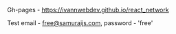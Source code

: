 Gh-pages -  https://ivannwebdev.github.io/react_network

Test email - free@samuraijs.com, password - 'free'
